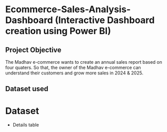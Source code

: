 # Ecommerce-Sales-Analysis-Dashboard (Interactive Dashboard creation using Power BI)

## Project Objective
The Madhav e-commerce wants to create an annual sales report based on four quaters. So that, the owner of the Madhav e-commerce can understand their customers and grow more sales in 2024 & 2025.

## Dataset used

# Dataset
- <a herf="https://github.com/shubham-4141/Ecommerce-Sales-Analysis-Dashboard/blob/main/Details.csv">Details table</a>
